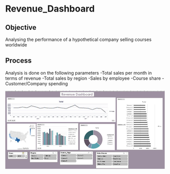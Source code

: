 # Revenue_Dashboard

## Objective 
Analysing the performance of a hypothetical company selling courses worldwide

## Process 
Analysis is done on the following parameters
-Total sales per month in terms of revenue
-Total sales by region
-Sales by employee
-Course share
-Customer/Company spending 


![Revenue Dashboard](image/Revenue_dashboard.JPG)